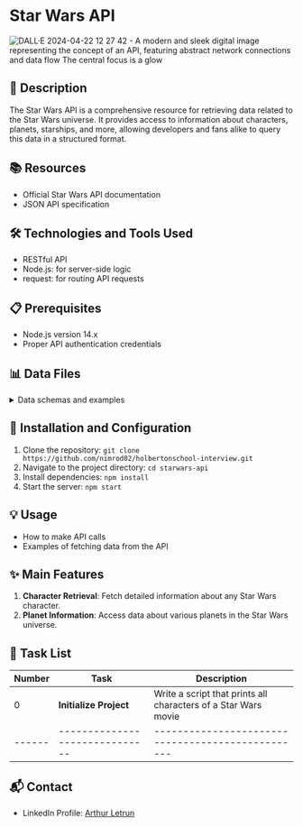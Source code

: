 # Star Wars API

![DALL·E 2024-04-22 12 27 42 - A modern and sleek digital image representing the concept of an API, featuring abstract network connections and data flow  The central focus is a glow](https://github.com/Nimrod02/holbertonschool-interview/assets/86027619/6f48c8d4-c174-4412-9013-02acc25abf72)


## 📝 Description
The Star Wars API is a comprehensive resource for retrieving data related to the Star Wars universe. It provides access to information about characters, planets, starships, and more, allowing developers and fans alike to query this data in a structured format.

## 📚 Resources
- Official Star Wars API documentation
- JSON API specification

## 🛠️ Technologies and Tools Used
- RESTful API
- Node.js: for server-side logic
- request: for routing API requests

## 📋 Prerequisites
- Node.js version 14.x
- Proper API authentication credentials

## 📊 Data Files
<details>
<summary>Data schemas and examples</summary>
<br>
{
	"name": "Luke Skywalker",
	"height": "172",
	"mass": "77",
	"hair_color": "blond",
	"skin_color": "fair",
	"eye_color": "blue",
	"birth_year": "19BBY",
	"gender": "male",
	"homeworld": "https://swapi-api.hbtn.io/api/planets/1/",
	"films": [
		"https://swapi-api.hbtn.io/api/films/2/",
		"https://swapi-api.hbtn.io/api/films/6/",
		"https://swapi-api.hbtn.io/api/films/3/",
		"https://swapi-api.hbtn.io/api/films/1/",
		"https://swapi-api.hbtn.io/api/films/7/"
	],
	"species": [
		"https://swapi-api.hbtn.io/api/species/1/"
	],
	"vehicles": [
		"https://swapi-api.hbtn.io/api/vehicles/14/",
		"https://swapi-api.hbtn.io/api/vehicles/30/"
	],
	"starships": [
		"https://swapi-api.hbtn.io/api/starships/12/",
		"https://swapi-api.hbtn.io/api/starships/22/"
	],
	"created": "2014-12-09T13:50:51.644000Z",
	"edited": "2014-12-20T21:17:56.891000Z",
	"url": "https://swapi-api.hbtn.io/api/people/1/"
}
</details>

## 🚀 Installation and Configuration
1. Clone the repository: `git clone https://github.com/nimrod02/holbertonschool-interview.git`
2. Navigate to the project directory: `cd starwars-api`
3. Install dependencies: `npm install`
4. Start the server: `npm start`

## 💡 Usage
- How to make API calls
- Examples of fetching data from the API

## ✨ Main Features
1. **Character Retrieval**: Fetch detailed information about any Star Wars character.
2. **Planet Information**: Access data about various planets in the Star Wars universe.

## 📝 Task List
| Number | Task                           | Description                                       |
| ------ | ------------------------------ | ------------------------------------------------- |
| 0      | **Initialize Project**         | Write a script that prints all characters of a Star Wars movie      |
| ------ | ------------------------------ | ------------------------------------------------- |

## 📬 Contact
- LinkedIn Profile: [Arthur Letrun](https://www.linkedin.com/in/arthur-letrun)

